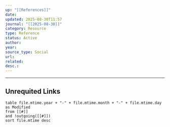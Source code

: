 ```yaml
---
up: "[[References]]"
date:
updated: 2025-08-30T11:57
journal: "[[2025-08-30]]"
category: Resource
type: Reference
status: Active
author:
year:
source_type: Social
url:
related:
desc.:
---
```

















-----
## Unrequited Links
```dataview
table file.mtime.year + "-" + file.mtime.month + "-" + file.mtime.day as Modified
from [[#]]
and !outgoing([[#]])
sort file.mtime desc
```
